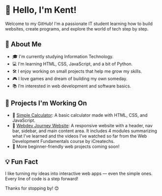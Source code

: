 # 👋 Hello, I'm Kent!

Welcome to my GitHub! I'm a passionate IT student learning how to build websites, create programs, and explore the world of tech step by step.

## 🚀 About Me

- 🎓 I'm currently studying Information Technology.
- 💻 I'm learning HTML, CSS, JavaScript, and a bit of Python.
- 🛠️ I enjoy working on small projects that help me grow my skills.
- 🎮 I love games and dream of building my own someday.
- 📚 I’m interested in web development and software basics.

## 📌 Projects I'm Working On

- 🧮 [Simple Calculator](https://simple-calculator-kent.netlify.app/): A basic calculator made with HTML, CSS, and JavaScript.
- 📘 [Webdev Journey Website](https://playful-malasada-fc1075.netlify.app/): A responsive website with a header, nav bar, sidebar, and main content area. It includes 4 modules summarizing what I’ve learned and the videos I’ve watched so far from the Web Development Fundamentals course by iCreatechs.  
- 📝 More beginner-friendly web projects coming soon!

## 💡 Fun Fact

I like turning my ideas into interactive web apps — even the simple ones. Every line of code is a step forward!


Thanks for stopping by! 😊
